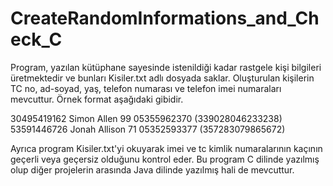 # CreateRandomInformations_and_Check_C

Program, yazılan kütüphane sayesinde istenildiği kadar rastgele kişi bilgileri üretmektedir ve bunları Kisiler.txt adlı dosyada saklar. 
Oluşturulan kişilerin TC no, ad-soyad, yaş, telefon numarası ve telefon imei numaraları mevcuttur.
Örnek format aşağıdaki gibidir.

30495419162 Simon Allen 99 05355962370 (339028046233238)
53591446726 Jonah Allison 71 05352593377 (357283079865672)

Ayrıca program Kisiler.txt'yi okuyarak imei ve tc kimlik numaralarının kaçının geçerli veya geçersiz olduğunu kontrol eder.
Bu program C dilinde yazılmış olup diğer projelerin arasında Java dilinde yazılmış hali de mevcuttur.
